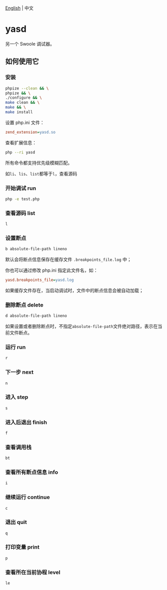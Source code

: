 [English](./README.md) | 中文

# yasd

另一个 Swoole 调试器。

## 如何使用它

### 安装

```bash
phpize --clean && \
phpize && \
./configure && \
make clean && \
make && \
make install
```

设置 php.ini 文件：

```ini
zend_extension=yasd.so
```

查看扩展信息：

```bash
php --ri yasd
```

所有命令都支持优先级模糊匹配。

如`li`、`lis`、`list`都等于`l`，查看源码

### 开始调试 run

```bash
php -e test.php
```

### 查看源码 list

```bash
l
```

### 设置断点

```bash
b absolute-file-path lineno
```

默认会将断点信息保存在缓存文件 `.breakpoints_file.log` 中；

你也可以通过修改 php.ini 指定此文件名，如：

```ini
yasd.breakpoints_file=yasd.log
```

如果缓存文件存在，当启动调试时，文件中的断点信息会被自动加载；

### 删除断点 delete

```bash
d absolute-file-path lineno
```

如果设置或者删除断点时，不指定`absolute-file-path`文件绝对路径，表示在当前文件断点。

### 运行 run

```bash
r
```

### 下一步 next

```bash
n
```

### 进入 step

```bash
s
```

### 进入后退出 finish

```bash
f
```

### 查看调用栈

```bash
bt
```

### 查看所有断点信息 info

```bash
i
```

### 继续运行 continue

```bash
c
```

### 退出 quit

```bash
q
```

### 打印变量 print

```bash
p
```

### 查看所在当前协程 level

```bash
le
```
